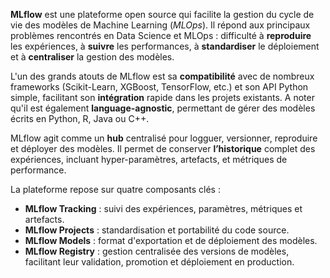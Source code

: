 **MLflow** est une plateforme open source qui facilite la gestion du cycle de vie des modèles de Machine Learning (_MLOps_). Il répond aux principaux problèmes rencontrés en Data Science et MLOps : difficulté à **reproduire** les expériences, à **suivre** les performances, à **standardiser** le déploiement et à **centraliser** la gestion des modèles.

L'un des grands atouts de MLflow est sa **compatibilité** avec de nombreux frameworks (Scikit-Learn, XGBoost, TensorFlow, etc.) et son API Python simple, facilitant son **intégration** rapide dans les projets existants. A noter qu'il est également **language-agnostic**, permettant de gérer des modèles écrits en Python, R, Java ou C++.

MLflow agit comme un **hub** centralisé pour logguer, versionner, reproduire et déployer des modèles. Il permet de conserver **l’historique** complet des expériences, incluant hyper-paramètres, artefacts, et métriques de performance.

La plateforme repose sur quatre composants clés :
- **MLflow Tracking** : suivi des expériences, paramètres, métriques et artefacts.
- **MLflow Projects** : standardisation et portabilité du code source.
- **MLflow Models** : format d'exportation et de déploiement des modèles.
- **MLflow Registry** : gestion centralisée des versions de modèles, facilitant leur validation, promotion et déploiement en production.
